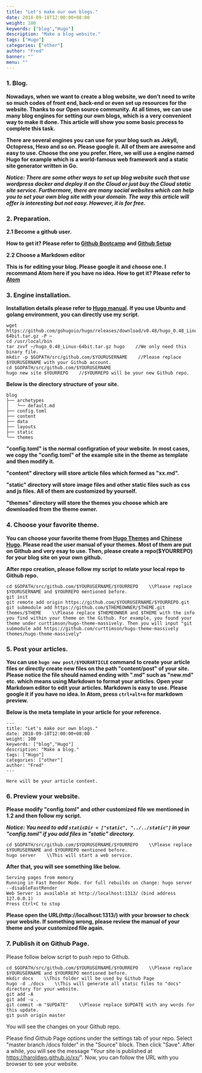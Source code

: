 ```yaml
---
title: "Let's make our own blogs."
date: 2018-09-18T12:00:00+08:00
weight: 100
keywords: ["blog","Hugo"]
description: "Make a blog website."
tags: ["Hugo"]
categories: ["other"]
author: "Fred"
banner: ""
menu: ""
---
```


### 1. Blog.

**Nowadays, when we want to create a blog website, we don't need to write so much codes of front end, back-end or even set up resources for the website. Thanks to our Open source community. At all times, we can use many blog engines for setting our own blogs, which is a very convenient way to make it done. This article will show you some basic process to complete this task.**

**There are several engines you can use for your blog such as Jekyll, Octopress, Hexo and so on. Please google it. All of them are awesome and easy to use. Choose the one you prefer. Here, we will use a engine named Hugo for example which is a world-famous web framework and a static site generator written in Go.**

***Notice: There are some other ways to set up blog website such that use wordpress docker and deploy it on the Cloud or just buy the Cloud static site service. Furthermore, there are many social websites which can help you to set your own blog site with your domain. The way this article will offer is interesting but not easy. However, it is for free.***

### 2. Preparation.

**2.1 Become a github user.**

**How to get it? Please refer to [Github Bootcamp](https://help.github.com/categories/bootcamp/) and [Github Setup](https://help.github.com/categories/setup/)**

**2.2 Choose a Markdown editor**

**This is for editing your blog. Please google it and choose one. I recommand Atom here if you have no idea. How to get it? Please refer to [Atom](https://atom.io/)**

### 3. Engine installation.

**Installation details please refer to [Hugo manual](https://gohugo.io/getting-started/installing/). If you use Ubuntu and golang environment, you can directly use my script.**

```
wget https://github.com/gohugoio/hugo/releases/download/v0.48/hugo_0.48_Linux-64bit.tar.gz -P ~
cd /usr/local/bin
tar zxvf ~/hugo_0.48_Linux-64bit.tar.gz hugo    //We only need this binary file.
mkdir -p $GOPATH/src/github.com/$YOURUSERNAME    //Please replace $YOURUSERNAME with your Github account.
cd $GOPATH/src/github.com/$YOURUSERNAME
hugo new site $YOURREPO    //$YOURREPO will be your new Github repo.
```
**Below is the directory structure of your site.**
```
blog
├── archetypes
│   └── default.md
├── config.toml
├── content
├── data
├── layouts
├── static
└── themes
```
**"config.toml" is the normal configration of your website. In most cases, we copy the "config.toml" of the example site in the theme as template and then modify it.**

**"content" directory will store article files which formed as "xx.md".**

**"static" directory will store image files and other static files such as css and js files. All of them are customized by yourself.**

**"themes" directory will store the themes you choose which are downloaded from the theme owner.**

### 4. Choose your favorite theme.

**You can choose your favorite theme from [Hugo Themes](https://themes.gohugo.io/) and [Chinese Hugo](http://www.gohugo.org/theme/). Please read the user manual of your themes. Most of them are put on Github and very esay to use. Then, please create a repo($YOURREPO) for your blog site on your own github.**

**After repo creation, please follow my script to relate your local repo to Github repo.**

```
cd $GOPATH/src/github.com/$YOURUSERNAME/$YOURREPO    \\Please replace $YOURUSERNAME and $YOURREPO mentioned before.
git init
git remote add origin https://github.com/$YOURUSERNAME/$YOURREPO.git
git submodule add https://github.com/$THEMEOWNER/$THEME.git themes/$THEME    \\Please replace $THEMEOWNER and $THEME with the info you find within your theme on the Github. For example, you found your theme under curttimson/hugo-theme-massively. Then you will input "git submodule add https://github.com/curttimson/hugo-theme-massively themes/hugo-theme-massively"
```

### 5. Post your articles.

**You can use `hugo new post/$YOURARTICLE` command to create your article files or directly create new files on the path "content/post" of your site. Please notice the file should named ending with ".md" such as "new.md" etc. which means using Markdown to format your articles. Open your Markdown editor to edit your articles. Markdown is easy to use. Please google it if you have no idea. In Atom, press `ctrl+alt+m` for markdown preview.**

**Below is the meta template in your article for your reference.**
```
---
title: "Let's make our own blogs."
date: 2018-09-18T12:00:00+08:00
weight: 100
keywords: ["blog","Hugo"]
description: "Make a blog."
tags: ["Hugo"]
categories: ["other"]
author: "Fred"
---

Here will be your article content.
```

### 6. Preview your website.

**Please modify "config.toml" and other customized file we mentioned in 1.2 and then follow my script.**

***Notice: You need to add `staticDir = ["static", "../../static"]` in your "config.toml" if you add files in "static" directory.***
```
cd $GOPATH/src/github.com/$YOURUSERNAME/$YOURREPO    \\Please replace $YOURUSERNAME and $YOURREPO mentioned before.
hugo server    \\This will start a web service.
```
**After that, you will see something like below.**
```
Serving pages from memory
Running in Fast Render Mode. For full rebuilds on change: hugo server --disableFastRender
Web Server is available at http://localhost:1313/ (bind address 127.0.0.1)
Press Ctrl+C to stop
```
**Please open the URL(http://localhost:1313/) with your browser to check your website. If something wrong, please review the manual of your theme and your customized file again.**

### 7. Publish it on Github Page.

Please follow below script to push repo to Github.
```
cd $GOPATH/src/github.com/$YOURUSERNAME/$YOURREPO    \\Please replace $YOURUSERNAME and $YOURREPO mentioned before.
mkdir docs    \\This folder will be used by Github Page
hugo -d ./docs    \\This will generate all static files to "docs" directory for your website.
git add -A
git add -u .
git commit -m "$UPDATE"    \\Please replace $UPDATE with any words for this update.
git push origin master
```
You will see the changes on your Github repo.

Please find Github Page options under the settings tab of your repo. Select "master branch /docs folder" in the "Source" block. Then click "Save". After a while, you will see the message "Your site is published at https://haroldwo.github.io/xx/". Now, you can follow the URL with you browser to see your website.
